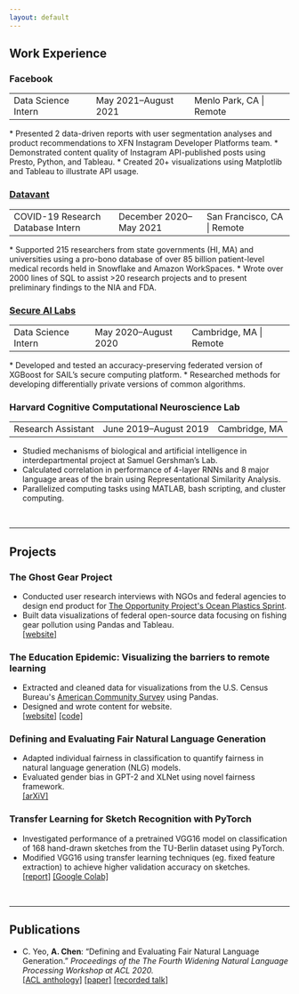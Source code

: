 ```yaml
---
layout: default
---
```


## Work Experience

<h3>Facebook</h3>

<table>
    <tr>
        <td class = "left">Data Science Intern</td>
        <td class="center">May 2021–August 2021</td>
        <td class="right">Menlo Park, CA | Remote</td>
    </tr>   
</table>
* Presented 2 data-driven reports with user segmentation analyses and product recommendations to XFN Instagram Developer Platforms team. 
* Demonstrated content quality of Instagram API-published posts using Presto, Python, and Tableau.
* Created 20+ visualizations using Matplotlib and Tableau to illustrate API usage.

<h3><a href = "https://datavant.com/" target = "_blank">Datavant</a></h3>

<table>
    <tr>
        <td class = "left">COVID-19 Research Database Intern</td>
        <td class="center">December 2020–May 2021</td>
        <td class="right">San Francisco, CA | Remote</td>
    </tr>   
</table>
* Supported 215 researchers from state governments (HI, MA) and universities using a pro-bono database of over 85 billion patient-level medical records held in Snowflake and Amazon WorkSpaces.
* Wrote over 2000 lines of SQL to assist >20 research projects and to present preliminary findings to the NIA and FDA.

<h3><a href = "https://secureailabs.com/" target = "_blank">Secure AI Labs</a></h3>

<table>
    <tr>
        <td class = "left">Data Science Intern</td>
        <td class="center">May 2020–August 2020</td>
        <td class="right">Cambridge, MA | Remote</td>
    </tr>   
</table>
* Developed and tested an accuracy-preserving federated version of XGBoost for SAIL’s secure computing platform.
* Researched methods for developing differentially private versions of common algorithms.


<h3>Harvard Cognitive Computational Neuroscience Lab</h3>

<table>
    <tr>
        <td class = "left">Research Assistant</td>
        <td class="center">June 2019–August 2019</td>
        <td class="right">Cambridge, MA</td>
    </tr>   
</table>

* Studied mechanisms of biological and artificial intelligence in interdepartmental project at Samuel Gershman’s Lab.
* Calculated correlation in performance of 4-layer RNNs and 8 major language areas of the brain using Representational
Similarity Analysis.
* Parallelized computing tasks using MATLAB, bash scripting, and cluster computing.

<br>

----

## Projects

### The Ghost Gear Project
* Conducted user research interviews with NGOs and federal agencies to design end product for <a href = "https://opportunity.census.gov/sprints/" target = "_blank">The Opportunity Project's Ocean Plastics Sprint</a>. 
* Built data visualizations of federal open-source data focusing on fishing gear pollution using Pandas and Tableau. 
<br>[[website]](https://projects.iq.harvard.edu/ghostgear)

### The Education Epidemic: Visualizing the barriers to remote learning
* Extracted and cleaned data for visualizations from the U.S. Census Bureau's [American Community Survey](https://usa.ipums.org/usa-action/variables/group) using Pandas. 
* Designed and wrote content for website. 
<br> [[website]](https://education-epidemic.github.io/home/) [[code]](https://github.com/eelegiap/hackmit2020) 

### Defining and Evaluating Fair Natural Language Generation
* Adapted individual fairness in classification to quantify fairness in natural language generation (NLG) models.
* Evaluated gender bias in GPT-2 and XLNet using novel fairness framework. <br>[[arXiV]](https://arxiv.org/abs/2008.01548)

### Transfer Learning for Sketch Recognition with PyTorch
* Investigated performance of a pretrained VGG16 model on classification of 168 hand-drawn sketches from the TU-Berlin
dataset using PyTorch.
* Modified VGG16 using transfer learning techniques (eg. fixed feature extraction) to achieve higher validation accuracy on
sketches.<br>[[report]](https://alyssachen.me/files/pytorch.pdf) [[Google Colab]](https://github.com/alyssc/Neuro140/blob/master/Neuro140AlyssaChen.ipynb) 

<br>

---

## Publications

* C. Yeo, **A. Chen**: “Defining and Evaluating Fair Natural Language Generation.” *Proceedings of the The Fourth Widening Natural Language Processing Workshop at ACL 2020.* 
<br>[[ACL anthology]](https://www.aclweb.org/anthology/2020.winlp-1.27/) [[paper]](https://alyssachen.me/files/acl_fairNLP.pdf) [[recorded talk]](https://slideslive.com/38929566/defining-and-evaluating-fair-natural-language-generation)







